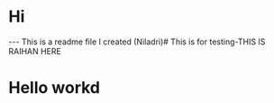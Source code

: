 # Hi 
--- This is a readme file I created (Niladri)# This is for testing-THIS IS RAIHAN HERE

# Hello workd
